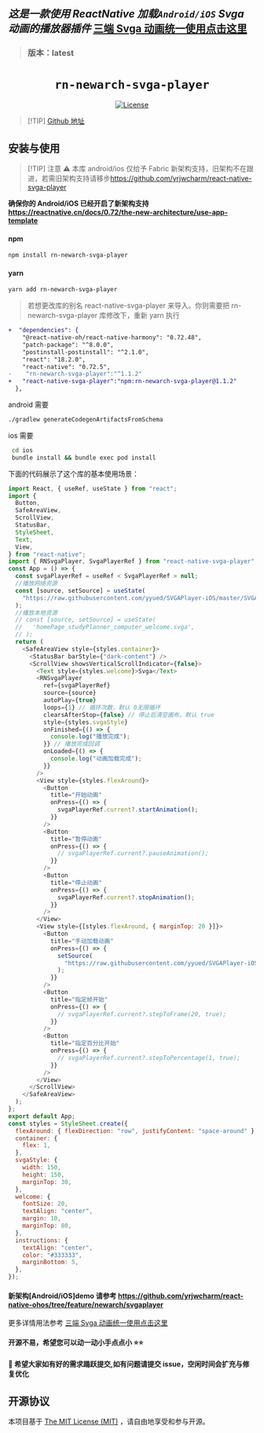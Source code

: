## **_这是一款使用 ReactNative 加载`Android/iOS` Svga 动画的播放器插件_** [三端 Svga 动画统一使用点击这里](https://github.com/yrjwcharm/react-native-ohos/tree/feature/rnoh/svgaplayer)

> ### 版本：latest

<p align="center">
  <h1 align="center"> <code>rn-newarch-svga-player</code> </h1>
</p>
<p align="center">
    <a href="https://github.com/wonday/react-native-pdf/blob/master/LICENSE">
        <img src="https://img.shields.io/badge/license-MIT-green.svg" alt="License" />
    </a>
</p>

> [!TIP] [Github 地址](https://github.com/yrjwcharm/rn-newarch-svga-player)

## 安装与使用

> [!TIP] 注意 ⚠️ 本库 android/ios 仅给予 Fabric 新架构支持，旧架构不在跟进，若需旧架构支持请移步<https://github.com/yrjwcharm/react-native-svga-player>

**确保你的 Android/iOS 已经开启了新架构支持 <https://reactnative.cn/docs/0.72/the-new-architecture/use-app-template>**

#### **npm**

```bash
npm install rn-newarch-svga-player
```

#### **yarn**

```bash
yarn add rn-newarch-svga-player
```

> 若想更改库的别名 react-native-svga-player 来导入。你则需要把 rn-newarch-svga-player 库修改下，重新 yarn 执行

```diff
+  "dependencies": {
    "@react-native-oh/react-native-harmony": "0.72.48",
    "patch-package": "^8.0.0",
    "postinstall-postinstall": "^2.1.0",
    "react": "18.2.0",
    "react-native": "0.72.5",
-    "rn-newarch-svga-player":"^1.1.2"
+   "react-native-svga-player":"npm:rn-newarch-svga-player@1.1.2"
  },
```
android 需要

```bash
./gradlew generateCodegenArtifactsFromSchema
```

ios 需要

```bash
 cd ios
 bundle install && bundle exec pod install
```

下面的代码展示了这个库的基本使用场景：

```js
import React, { useRef, useState } from "react";
import {
  Button,
  SafeAreaView,
  ScrollView,
  StatusBar,
  StyleSheet,
  Text,
  View,
} from "react-native";
import { RNSvgaPlayer, SvgaPlayerRef } from "react-native-svga-player";
const App = () => {
  const svgaPlayerRef = useRef < SvgaPlayerRef > null;
  //播放网络资源
  const [source, setSource] = useState(
    "https://raw.githubusercontent.com/yyued/SVGAPlayer-iOS/master/SVGAPlayer/Samples/Goddess.svga"
  );
  //播放本地资源
  // const [source, setSource] = useState(
  //   'homePage_studyPlanner_computer_welcome.svga',
  // );
  return (
    <SafeAreaView style={styles.container}>
      <StatusBar barStyle={"dark-content"} />
      <ScrollView showsVerticalScrollIndicator={false}>
        <Text style={styles.welcome}>Svga</Text>
        <RNSvgaPlayer
          ref={svgaPlayerRef}
          source={source}
          autoPlay={true}
          loops={1} // 循环次数，默认 0无限循环
          clearsAfterStop={false} // 停止后清空画布，默认 true
          style={styles.svgaStyle}
          onFinished={() => {
            console.log("播放完成");
          }} // 播放完成回调
          onLoaded={() => {
            console.log("动画加载完成");
          }}
        />
        <View style={styles.flexAround}>
          <Button
            title="开始动画"
            onPress={() => {
              svgaPlayerRef.current?.startAnimation();
            }}
          />
          <Button
            title="暂停动画"
            onPress={() => {
              // svgaPlayerRef.current?.pauseAnimation();
            }}
          />
          <Button
            title="停止动画"
            onPress={() => {
              svgaPlayerRef.current?.stopAnimation();
            }}
          />
        </View>
        <View style={[styles.flexAround, { marginTop: 20 }]}>
          <Button
            title="手动加载动画"
            onPress={() => {
              setSource(
                "https://raw.githubusercontent.com/yyued/SVGAPlayer-iOS/master/SVGAPlayer/Samples/matteBitmap.svga"
              );
            }}
          />
          <Button
            title="指定帧开始"
            onPress={() => {
              // svgaPlayerRef.current?.stepToFrame(20, true);
            }}
          />
          <Button
            title="指定百分比开始"
            onPress={() => {
              // svgaPlayerRef.current?.stepToPercentage(1, true);
            }}
          />
        </View>
      </ScrollView>
    </SafeAreaView>
  );
};
export default App;
const styles = StyleSheet.create({
  flexAround: { flexDirection: "row", justifyContent: "space-around" },
  container: {
    flex: 1,
  },
  svgaStyle: {
    width: 150,
    height: 150,
    marginTop: 30,
  },
  welcome: {
    fontSize: 20,
    textAlign: "center",
    margin: 10,
    marginTop: 80,
  },
  instructions: {
    textAlign: "center",
    color: "#333333",
    marginBottom: 5,
  },
});
```

#### 新架构[Android/iOS]demo 请参考 <https://github.com/yrjwcharm/react-native-ohos/tree/feature/newarch/svgaplayer>

更多详情用法参考 [三端 Svga 动画统一使用点击这里](https://github.com/yrjwcharm/react-native-ohos/tree/feature/rnoh/svgaplayer)

#### 开源不易，希望您可以动一动小手点点小 ⭐⭐

#### 👴 希望大家如有好的需求踊跃提交,如有问题请提交 issue，空闲时间会扩充与修复优化

## 开源协议

本项目基于 [The MIT License (MIT)](https://github.com/yrjwcharm/react-native-ohos-svgaplayer/blob/master/LICENSE) ，请自由地享受和参与开源。
